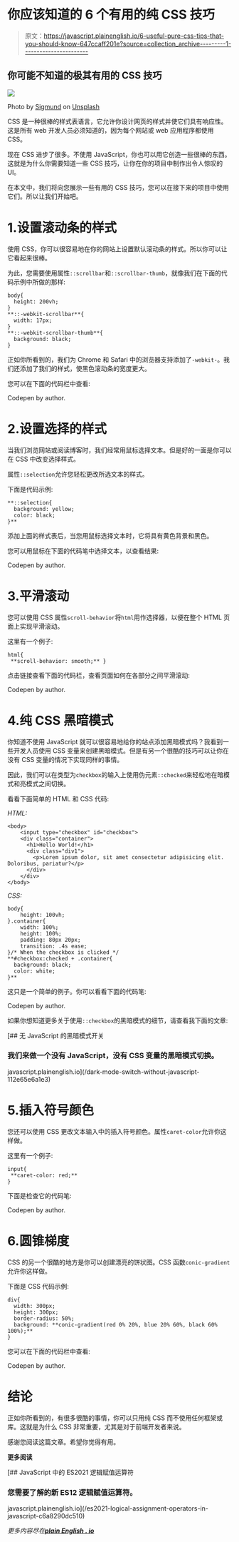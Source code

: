 # 你应该知道的 6 个有用的纯 CSS 技巧

> 原文：<https://javascript.plainenglish.io/6-useful-pure-css-tips-that-you-should-know-647ccaff201e?source=collection_archive---------1----------------------->

## 你可能不知道的极其有用的 CSS 技巧

![](img/67b4a2683f0b0f814d9e76d0e93ab978.png)

Photo by [Sigmund](https://unsplash.com/@sigmund?utm_source=medium&utm_medium=referral) on [Unsplash](https://unsplash.com?utm_source=medium&utm_medium=referral)

CSS 是一种很棒的样式表语言，它允许你设计网页的样式并使它们具有响应性。这是所有 web 开发人员必须知道的，因为每个网站或 web 应用程序都使用 CSS。

现在 CSS 进步了很多。不使用 JavaScript，你也可以用它创造一些很棒的东西。这就是为什么你需要知道一些 CSS 技巧，让你在你的项目中制作出令人惊叹的 UI。

在本文中，我们将向您展示一些有用的 CSS 技巧，您可以在接下来的项目中使用它们。所以让我们开始吧。

# 1.设置滚动条的样式

使用 CSS，你可以很容易地在你的网站上设置默认滚动条的样式。所以你可以让它看起来很棒。

为此，您需要使用属性`::scrollbar`和`::scrollbar-thumb`，就像我们在下面的代码示例中所做的那样:

```
body{
  height: 200vh;
}
**::-webkit-scrollbar**{
  width: 17px;
}
**::-webkit-scrollbar-thumb**{
  background: black;
}
```

正如你所看到的，我们为 Chrome 和 Safari 中的浏览器支持添加了`-webkit-`。我们还添加了我们的样式，使黑色滚动条的宽度更大。

您可以在下面的代码栏中查看:

Codepen by author.

# 2.设置选择的样式

当我们浏览网站或阅读博客时，我们经常用鼠标选择文本。但是好的一面是你可以在 CSS 中改变选择样式。

属性`::selection`允许您轻松更改所选文本的样式。

下面是代码示例:

```
**::selection{
  background: yellow;
  color: black;
}**
```

添加上面的样式表后，当您用鼠标选择文本时，它将具有黄色背景和黑色。

您可以用鼠标在下面的代码笔中选择文本，以查看结果:

Codepen by author.

# 3.平滑滚动

您可以使用 CSS 属性`scroll-behavior`将`html`用作选择器，以便在整个 HTML 页面上实现平滑滚动。

这里有一个例子:

```
html{
 **scroll-behavior: smooth;** }
```

点击链接查看下面的代码栏，查看页面如何在各部分之间平滑滚动:

Codepen by author.

# 4.纯 CSS 黑暗模式

你知道不使用 JavaScript 就可以很容易地给你的站点添加黑暗模式吗？我看到一些开发人员使用 CSS 变量来创建黑暗模式。但是有另一个很酷的技巧可以让你在没有 CSS 变量的情况下实现同样的事情。

因此，我们可以在类型为`checkbox`的输入上使用伪元素`::checked`来轻松地在暗模式和亮模式之间切换。

看看下面简单的 HTML 和 CSS 代码:

*HTML:*

```
<body>
    <input type="checkbox" id="checkbox">
    <div class="container">
      <h1>Hello World!</h1>
      <div class="div1">
        <p>Lorem ipsum dolor, sit amet consectetur adipisicing elit. Doloribus, pariatur?</p>
      </div>
    </div>
</body>
```

*CSS:*

```
body{
    height: 100vh;
}.container{
    width: 100%;
    height: 100%;
    padding: 80px 20px;
    transition: .4s ease;
}/* When the checkbox is clicked */
**#checkbox:checked + .container{
  background: black;
  color: white;
}**
```

这只是一个简单的例子。你可以看看下面的代码笔:

Codepen by author.

如果你想知道更多关于使用`::checkbox`的黑暗模式的细节，请查看我下面的文章:

[](/dark-mode-switch-without-javascript-112e65e6a1e3) [## 无 JavaScript 的黑暗模式开关

### 我们来做一个没有 JavaScript，没有 CSS 变量的黑暗模式切换。

javascript.plainenglish.io](/dark-mode-switch-without-javascript-112e65e6a1e3) 

# 5.插入符号颜色

您还可以使用 CSS 更改文本输入中的插入符号颜色。属性`caret-color`允许你这样做。

这里有一个例子:

```
input{
 **caret-color: red;**
}
```

下面是检查它的代码笔:

Codepen by author.

# 6.圆锥梯度

CSS 的另一个很酷的地方是你可以创建漂亮的饼状图。CSS 函数`conic-gradient`允许你这样做。

下面是 CSS 代码示例:

```
div{
  width: 300px;
  height: 300px;
  border-radius: 50%;
  background: **conic-gradient(red 0% 20%, blue 20% 60%, black 60% 100%);**
}
```

您可以在下面的代码栏中查看:

Codepen by author.

# 结论

正如你所看到的，有很多很酷的事情，你可以只用纯 CSS 而不使用任何框架或库。这就是为什么 CSS 非常重要，尤其是对于前端开发者来说。

感谢您阅读这篇文章。希望你觉得有用。

**更多阅读**

[](/es2021-logical-assignment-operators-in-javascript-c6a8290dc510) [## JavaScript 中的 ES2021 逻辑赋值运算符

### 您需要了解的新 ES12 逻辑赋值运算符。

javascript.plainenglish.io](/es2021-logical-assignment-operators-in-javascript-c6a8290dc510) 

*更多内容尽在*[***plain English . io***](https://plainenglish.io/)